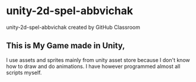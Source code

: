 # unity-2d-spel-abbvichak
unity-2d-spel-abbvichak created by GitHub Classroom
## This is My Game made in Unity, 
I use assets and sprites mainly from unity asset store because I don't know how to draw and do animations. 
I have however programmed almost all scripts myself.
